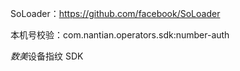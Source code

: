 SoLoader：https://github.com/facebook/SoLoader

本机号校验：com.nantian.operators.sdk:number-auth

*数美*设备指纹 SDK